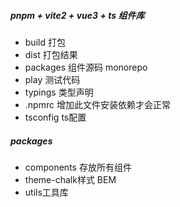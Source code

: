 ##### pnpm + vite2 + vue3 + ts 组件库
- build 打包
- dist 打包结果
- packages 组件源码 monorepo
- play 测试代码
- typings 类型声明
- .npmrc 增加此文件安装依赖才会正常
- tsconfig ts配置

##### packages
- components 存放所有组件
- theme-chalk样式 BEM
- utils工具库 
